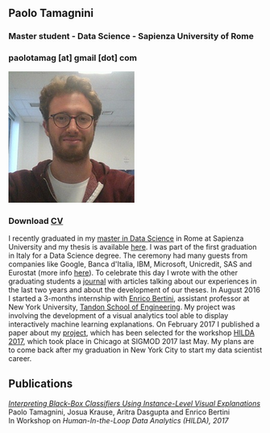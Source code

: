 ## Paolo Tamagnini
### Master student - Data Science - Sapienza University of Rome
### paolotamag [at] gmail [dot] com
![Image](me_small.jpg)
### Download [CV](paolotamag_cv.pdf)
I recently graduated in my [master in Data Science](http://datascience.i3s.uniroma1.it/it) in Rome at Sapienza University and my thesis is available [here](1536242_tamagnini_master_thesis.pdf). I was part of the first graduation in Italy for a Data Science degree. The ceremony had many guests from companies like Google, Banca d'Italia, IBM, Microsoft, Unicredit, SAS and Eurostat (more info [here](http://datascience.i3s.uniroma1.it/it/node/5759)). To celebrate this day I wrote with the other graduating students a [journal](journal.pdf) with articles talking about our experiences in the last two years and about the development of our theses.
In August 2016 I started a 3-months internship with [Enrico Bertini](http://enrico.bertini.io/), assistant professor at New York University, [Tandon School of Engineering](http://engineering.nyu.edu/). 
My project was involving the development of a visual analytics tool able to display interactively machine learning explanations. 
On February 2017 I published a paper about my [project](http://nyuvis-web.poly.edu/projects/rivelo/), which has been selected for the workshop [HILDA 2017](http://hilda.io/2017/), which took place in Chicago at SIGMOD 2017 last May.
My plans are to come back after my graduation in New York City to start my data scientist career.

## Publications
[_Interpreting Black-Box Classifiers Using Instance-Level Visual Explanations_](Rivelo-Tamagnini-paper.pdf)<br>
Paolo Tamagnini, Josua Krause, Aritra Dasgupta and Enrico Bertini<br>
In Workshop on _Human-In-the-Loop Data Analytics (HILDA), 2017_<br>


